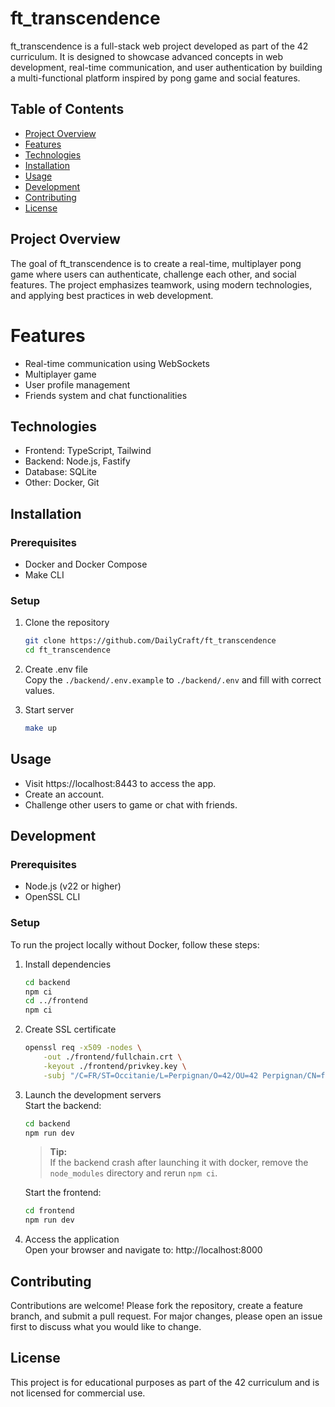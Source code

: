 # ft_transcendence
ft_transcendence is a full-stack web project developed as part of the 42 curriculum. It is designed to showcase advanced concepts in web development, real-time communication, and user authentication by building a multi-functional platform inspired by pong game and social features.

## Table of Contents
- [Project Overview](#project-overview)
- [Features](#features)
- [Technologies](#technologies)
- [Installation](#installation)
- [Usage](#usage)
- [Development](#development)
- [Contributing](#contributing)
- [License](#license)

## Project Overview
The goal of ft_transcendence is to create a real-time, multiplayer pong game where users can authenticate, challenge each other, and social features. The project emphasizes teamwork, using modern technologies, and applying best practices in web development.

# Features
- Real-time communication using WebSockets
- Multiplayer game
- User profile management
- Friends system and chat functionalities

## Technologies
- Frontend: TypeScript, Tailwind
- Backend: Node.js, Fastify
- Database: SQLite
- Other: Docker, Git

## Installation
### Prerequisites
- Docker and Docker Compose
- Make CLI

### Setup
1. Clone the repository
   ```bash
   git clone https://github.com/DailyCraft/ft_transcendence
   cd ft_transcendence
   ```

2. Create .env file\
   Copy the `./backend/.env.example` to `./backend/.env` and fill with correct values.

3. Start server
   ```bash
   make up
   ```

## Usage
- Visit https://localhost:8443 to access the app.
- Create an account.
- Challenge other users to game or chat with friends.

## Development
### Prerequisites
- Node.js (v22 or higher)
- OpenSSL CLI

### Setup
To run the project locally without Docker, follow these steps:

1. Install dependencies
   ```bash
   cd backend
   npm ci
   cd ../frontend
   npm ci
   ```

2. Create SSL certificate
   ```bash
   openssl req -x509 -nodes \
       -out ./frontend/fullchain.crt \
       -keyout ./frontend/privkey.key \
       -subj "/C=FR/ST=Occitanie/L=Perpignan/O=42/OU=42 Perpignan/CN=ft_transcendence/UID=ft_transcendence"
   ```

3. Launch the development servers\
   Start the backend:
   ```bash
   cd backend
   npm run dev
   ```
   > **Tip:**\
   > If the backend crash after launching it with docker, remove the `node_modules` directory and rerun `npm ci`.
   
   Start the frontend:
   ```bash
   cd frontend
   npm run dev
   ```

4. Access the application\
Open your browser and navigate to:
http://localhost:8000

## Contributing
Contributions are welcome! Please fork the repository, create a feature branch, and submit a pull request. For major changes, please open an issue first to discuss what you would like to change.

## License
This project is for educational purposes as part of the 42 curriculum and is not licensed for commercial use.